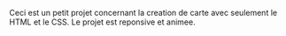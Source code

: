 Ceci est un petit projet concernant la creation de carte avec seulement le HTML et le CSS.
Le projet est reponsive et animee.